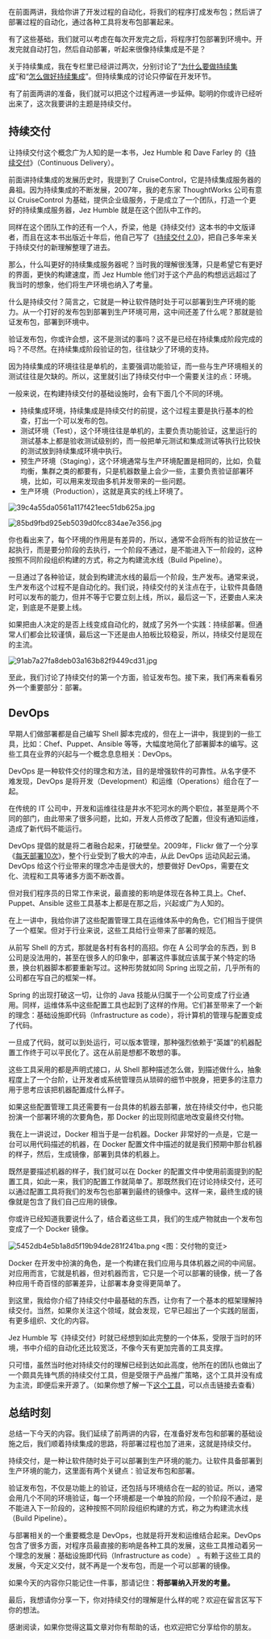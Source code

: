 在前面两讲，我给你讲了开发过程的自动化，将我们的程序打成发布包；然后讲了部署过程的自动化，通过各种工具将发布包部署起来。

有了这些基础，我们就可以考虑在每次开发完之后，将程序打包部署到环境中。开发完就自动打包，然后自动部署，听起来很像持续集成是不是？

关于持续集成，我在专栏里已经讲过两次，分别讨论了“[为什么要做持续集成][Link 1]”和“[怎么做好持续集成][Link 2]”。但持续集成的讨论只停留在开发环节。

有了前面两讲的准备，我们就可以把这个过程再进一步延伸。聪明的你或许已经听出来了，这次我要讲的主题是持续交付。

## 持续交付

让持续交付这个概念广为人知的是一本书，Jez Humble 和 Dave Farley 的《[持续交付][Link 3]》（Continuous Delivery）。

前面讲持续集成的发展历史时，我提到了 CruiseControl，它是持续集成服务器的鼻祖。因为持续集成的不断发展，2007年，我的老东家 ThoughtWorks 公司有意以 CruiseControl 为基础，提供企业级服务，于是成立了一个团队，打造一个更好的持续集成服务器，Jez Humble 就是在这个团队中工作的。

同样在这个团队工作的还有一个人，乔梁，他是《持续交付》这本书的中文版译者，而且在这本书出版近十年后，他自己写了《[持续交付 2.0][2.0]》，把自己多年来关于持续交付的新理解整理了进去。

那么，什么叫更好的持续集成服务器呢？当时我的理解很浅薄，只是希望它有更好的界面，更快的构建速度，而 Jez Humble 他们对于这个产品的构想远远超过了我当时的想象，他们将生产环境也纳入了考量。

什么是持续交付？简言之，它就是一种让软件随时处于可以部署到生产环境的能力。从一个打好的发布包到部署到生产环境可用，这中间还差了什么呢？那就是验证发布包，部署到环境中。

验证发布包，你或许会想，这不是测试的事吗？这不是已经在持续集成阶段完成的吗？不尽然。在持续集成阶段验证的包，往往缺少了环境的支持。

因为持续集成的环境往往是单机的，主要强调功能验证，而一些与生产环境相关的测试往往是欠缺的。所以，这里就引出了持续交付中一个需要关注的点：环境。

一般来说，在构建持续交付的基础设施时，会有下面几个不同的环境。

 *  持续集成环境，持续集成是持续交付的前提，这个过程主要是执行基本的检查，打出一个可以发布的包。
 *  测试环境（Test），这个环境往往是单机的，主要负责功能验证，这里运行的测试基本上都是验收测试级别的，而一般把单元测试和集成测试等执行比较快的测试放到持续集成环境中执行。
 *  预生产环境（Staging），这个环境通常与生产环境配置是相同的，比如，负载均衡，集群之类的都要有，只是机器数量上会少一些，主要负责验证部署环境，比如，可以用来发现由多机并发带来的一些问题。
 *  生产环境（Production），这就是真实的线上环境了。

![39c4a55da0561a117f421eec51db625a.jpg][]

![85bd9fbd925eb5039d0fcc834ae7e356.jpg][]

你也看出来了，每个环境的作用是有差异的，所以，通常不会将所有的验证放在一起执行，而是要分阶段的去执行，一个阶段不通过，是不能进入下一阶段的，这种按照不同阶段组织构建的方式，称之为构建流水线（Build Pipeline）。

一旦通过了各种验证，就会到构建流水线的最后一个阶段，生产发布。通常来说，生产发布这个过程不是自动化的。我们说，持续交付的关注点在于，让软件具备随时可以发布的能力，但并不等于它要立刻上线，所以，最后这一下，还要由人来决定，到底是不是要上线。

如果把由人决定的是否上线变成自动化的，就成了另外一个实践：持续部署。但通常人们都会比较谨慎，最后这一下还是由人拍板比较稳妥，所以，持续交付是现在的主流。

![91ab7a27fa8deb03a163b82f9449cd31.jpg][]

至此，我们讨论了持续交付的第一个方面，验证发布包。接下来，我们再来看看另外一个重要部分：部署。

## DevOps

早期人们做部署都是自己编写 Shell 脚本完成的，但在上一讲中，我提到的一些工具，比如：Chef、Puppet、Ansible 等等，大幅度地简化了部署脚本的编写。这些工具在业界的兴起与一个概念息息相关：DevOps。

DevOps 是一种软件交付的理念和方法，目的是增强软件的可靠性。从名字便不难发现，DevOps 是将开发（Development）和运维（Operations）组合在了一起。

在传统的 IT 公司中，开发和运维往往是井水不犯河水的两个职位，甚至是两个不同的部门，由此带来了很多问题，比如，开发人员修改了配置，但没有通知运维，造成了新代码不能运行。

DevOps 提倡的就是将二者融合起来，打破壁垒。2009年，Flickr 做了一个分享《[每天部署10次][10]》，整个行业受到了极大的冲击，从此 DevOps 运动风起云涌。DevOps 给这个行业带来的理念冲击是很大的，想要做好 DevOps，需要在文化、流程和工具等诸多方面不断改善。

但对我们程序员的日常工作来说，最直接的影响是体现在各种工具上。Chef、Puppet、Ansible 这些工具基本上都是在那之后，兴起或广为人知的。

在上一讲中，我给你讲了这些配置管理工具在运维体系中的角色，它们相当于提供了一个框架。但对于行业来说，这些工具给行业带来了部署的规范。

从前写 Shell 的方式，那就是各村有各村的高招。你在 A 公司学会的东西，到 B 公司是没法用的，甚至在很多人的印象中，部署这件事就应该属于某个特定的场景，换台机器脚本都要重新写过。这种形势就如同 Spring 出现之前，几乎所有的公司都在写自己的框架一样。

Spring 的出现打破这一切，让你的 Java 技能从归属于一个公司变成了行业通用。同样，运维体系中这些配置工具也起到了这样的作用。它们甚至带来了一个新的理念：基础设施即代码（Infrastructure as code），将计算机的管理与配置变成了代码。

一旦成了代码，就可以到处运行，可以版本管理，那种强烈依赖于“英雄”的机器配置工作终于可以平民化了。这在从前是想都不敢想的事。

这些工具采用的都是声明式接口，从 Shell 那种描述怎么做，到描述做什么，抽象程度上了一个台阶，让开发者或系统管理员从琐碎的细节中脱身，把更多的注意力用于思考应该把机器配置成什么样子。

如果这些配置管理工具还需要有一台具体的机器去部署，放在持续交付中，也只能扮演一个部署环境的次要角色，那 Docker 的出现则彻底地改变最终交付物。

我在上一讲说过，Docker 相当于是一台机器。Docker 非常好的一点是，它是一台可以用代码描述的机器，在 Docker 配置文件中描述的就是我们预期中那台机器的样子，然后，生成镜像，部署到具体的机器上。

既然是要描述机器的样子，我们就可以在 Docker 的配置文件中使用前面提到的配置工具，如此一来，我们的配置工作就简单了。那既然我们在讨论持续交付，还可以通过配置工具将我们的发布包也部署到最终的镜像中。这样一来，最终生成的镜像就是包含了我们自己应用的镜像。

你或许已经知道我要说什么了，结合着这些工具，我们的生成产物就由一个发布包变成了一个 Docker 镜像。

![5452db4e5b1a8d5f19b94de281f241ba.png][]
<图：交付物的变迁>

Docker 在开发中扮演的角色，是一个构建在我们应用与具体机器之间的中间层。对应用而言，它就是机器，但对机器而言，它只是一个可以部署的镜像，统一了各种应用千奇百怪的部署差异，让部署本身变得更简单了。

到这里，我给你介绍了持续交付中最基础的东西，让你有了一个基本的框架理解持续交付。当然，如果你关注这个领域，就会发现，它早已超出了一个实践的层面，有更多组织、文化的内容。

Jez Humble 写《持续交付》时就已经想到如此完整的一个体系，受限于当时的环境，书中介绍的自动化还比较宽泛，不像今天有更加完善的工具支撑。

只可惜，虽然当时他对持续交付的理解已经到达如此高度，他所在的团队也做出了一个颇具先锋气质的持续交付工具，但是受限于产品推广策略，这个工具并没有成为主流，即便后来开源了。（如果你想了解一下[这个工具][Link 4]，可以点击链接去查看）

## 总结时刻

总结一下今天的内容。我们延续了前两讲的内容，在准备好发布包和部署的基础设施之后，我们顺着持续集成的思路，将部署过程也加了进来，这就是持续交付。

持续交付，是一种让软件随时处于可以部署到生产环境的能力。让软件具备部署到生产环境的能力，这里面有两个关键点：验证发布包和部署。

验证发布包，不仅是功能上的验证，还包括与环境结合在一起的验证。所以，通常会用几个不同的环境验证，每一个环境都是一个单独的阶段，一个阶段不通过，是不能进入下一阶段的，这种按照不同阶段组织构建的方式，称之为构建流水线（Build Pipeline）。

与部署相关的一个重要概念是 DevOps，也就是将开发和运维结合起来。DevOps 包含了很多方面，对程序员最直接的影响是各种工具的发展，这些工具推动着另一个理念的发展：基础设施即代码（Infrastructure as code） 。有赖于这些工具的发展，今天定义交付，就不再是一个发布包，而是一个可以部署的镜像。

如果今天的内容你只能记住一件事，那请记住：**将部署纳入开发的考量。** 

最后，我想请你分享一下，你对持续交付的理解是什么样的呢？欢迎在留言区写下你的想法。

感谢阅读，如果你觉得这篇文章对你有帮助的话，也欢迎把它分享给你的朋友。


[Link 1]: http://time.geekbang.org/column/article/75977
[Link 2]: http://time.geekbang.org/column/article/83461
[Link 3]: http://book.douban.com/subject/6862062/
[2.0]: http://book.douban.com/subject/30419555/
[39c4a55da0561a117f421eec51db625a.jpg]: https://static001.geekbang.org/resource/image/39/5a/39c4a55da0561a117f421eec51db625a.jpg
[85bd9fbd925eb5039d0fcc834ae7e356.jpg]: https://static001.geekbang.org/resource/image/85/56/85bd9fbd925eb5039d0fcc834ae7e356.jpg
[91ab7a27fa8deb03a163b82f9449cd31.jpg]: https://static001.geekbang.org/resource/image/91/31/91ab7a27fa8deb03a163b82f9449cd31.jpg
[10]: http://www.slideshare.net/jallspaw/10-deploys-per-day-dev-and-ops-cooperation-at-flickr
[5452db4e5b1a8d5f19b94de281f241ba.png]: https://static001.geekbang.org/resource/image/54/ba/5452db4e5b1a8d5f19b94de281f241ba.png
[Link 4]: http://www.gocd.org

